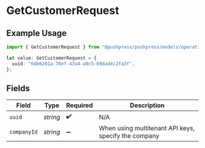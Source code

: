 # GetCustomerRequest

## Example Usage

```typescript
import { GetCustomerRequest } from "@pushpress/pushpress/models/operations";

let value: GetCustomerRequest = {
  uuid: "64b6201a-78ef-43a4-a0c5-69dad4c2fa3f",
};
```

## Fields

| Field                                                | Type                                                 | Required                                             | Description                                          |
| ---------------------------------------------------- | ---------------------------------------------------- | ---------------------------------------------------- | ---------------------------------------------------- |
| `uuid`                                               | *string*                                             | :heavy_check_mark:                                   | N/A                                                  |
| `companyId`                                          | *string*                                             | :heavy_minus_sign:                                   | When using multitenant API keys, specify the company |